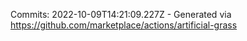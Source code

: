 Commits: 2022-10-09T14:21:09.227Z - Generated via https://github.com/marketplace/actions/artificial-grass
<br>
